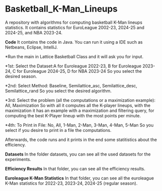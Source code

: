 # Basketball_K-Man_Lineups
A repository with algorithms for computing basketball K-Man lineups statistics. It contains statistics for EuroLeague 2002-23, 2024-25 and 2024-25, and NBA 2023-24. 

**Code**
It contains the code in Java.
You can run it using a IDE such as Netbeans, Eclipse, IntelliJ.

*Run the main in Lattice Basketball Class and it will ask you for input.

*1st: Select the Dataset:A for Euroleague 2022-23, B for Euroleague 2023-24, C for Euroleague 2024-25, D for NBA 2023-24
So you select the desired season.

*2nd: Select Method: Baseline, Semilattice_asc, Semilattice_desc, Semilattice_rand
So you select the desired algorithm.

*3rd: Select the problem (all the computations or a maximization example): All, Maximization
So with all it computes all the K-player lineups, with the maximization it has an example with a maximization and filtering query, for computing the best K-Player lineup with the  most points per minute.

*4th: To Print in File: No, All, 1-Man, 2-Man, 3-Man, 4-Man, 5-Man
So you select if you desire to print in a file the computations.

Afterwards, the code runs and it prints in the end some statitistics about the efficiency.

**Datasets**
In the folder datasets, you can see all the used datasets for the experiments.

**Efficiency Results**
In that folder, you can see all the efficiency results.

**Euroleague K-Man Statistics**
In that folder, you can see all the euroleague K-Man statistics for 2022-23, 2023-24, 2024-25 (regular season).


